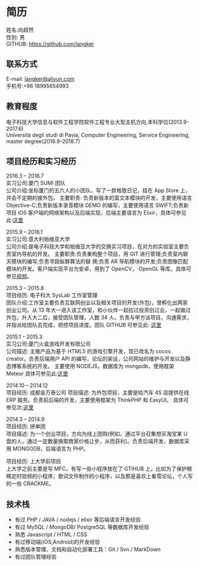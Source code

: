 # 简历
姓名:向超然  
性别: 男  
GITHUB: https://github.com/langker

## 联系方式
E-mail: langker@aliyun.com   
手机号:+86 18995654993

## 教育程度
电子科技大学信息与软件工程学院软件工程专业大型主机方向,本科学位(2013.9-2017.6)  
Università degli studi di Pavia, Computer Engineering, Service Engineering, master degree(2016.9-2018.7)

## 项目经历和实习经历
2016.3 – 2016.7  
实习公司:厦门 SUMI 团队  
公司介绍:坐标厦门的五六人的小团队，写了一款格致日记，挂在 App Store 上，并会不定期的接外包。 
主要职责: 负责新版本的富文本模块的开发，主要使用语言 Objective-C;负责新版本录音模块 DEMO 的编写，主要使用语言 SWIFT;负责新项目 iOS 客户端的网络架构以及后端实现，后端主要语言为 Elixir，具体可参见此:[这里](http://griddiaryapp.com/zh/)  

2015.9 – 2016.1  
实习公司:意大利帕维亚大学   
公司介绍:是电子科技大学和帕维亚大学的交换实习项目，在对方的实验室主要负责室内导航的开发。 
主要职责:负责重构整个项目，用 GIT 进行管理;负责室内聊天模块的编写;负责寻路蚁群算法的替 换;负责 AR 导航模块的开发;负责图像匹配模块的开发。客户端实现平台为安卓，用到了 OpenCV， OpenGL 等库。具体可参见[视频](https://pan.baidu.com/play/video#video/path=%2Ffinal.mov&t=-1)。  

2015.3 – 2015.8  
项目经历: 电子科大 SysLab 工作室管理  
团队介绍:工作室主要负责互联网创业以及相关项目的开发(外包)，曾孵化出两家创业公司。从 13 年大一进入该工作室，和小伙伴一起拉过投资创过业，一起做过外包，升入大二后，接受团队管理，人数 34 人，负责与甲方谈项目，沟通需求，并指派给团队去完成，把控项目进度。团队 GITHUB 可参见此: [这里](https://github.com/Sys-Lab/)
    
2015.1 – 2015.3  
实习公司:厦门火盒游戏开发有限公司  
公司描述: 主推产品为基于 HTML5 的游戏引擎开发，现已改名为 cocos creator。负责后端用户 API 的编写，论坛的架设，公司网站的维护与开发以及静态博客系统的开发。 主要使用 NODEJS，数据库为 mongodb，使用框架 Meteor 具体可参见此:[这里](http://www.cocos.com/)

2014.10 – 2014.12  
项目经历: 成都金万泰公司
项目描述: 为外包项目，主要是给汽车 4S 店提供在线 ERP 服务。负责前后端的开发，主要使用框架为 ThinkPHP 和 EasyUI。
具体可参见次:[这里](http://www.jinwantai.com/)

2014.3 – 2014.9  
项目经历: 拼单团  
项目描述: 为一个创业项目，方向为线上团购(例如，通过平台召集想买淘宝某 U 盘的人，通过一定数量换取商家价格让步，从而获利)。负责后端开发，数据库采用 MONGODB，后端语言为 PHP。

项目经历: 上大学前项目  
上大学之前主要是写 MFC，有写一些小程序放在了 GTIHUB 上，比如为了保护眼睛定时锁频的小程序，歌词文件制作的小程序，以及那是喜欢上看雪论坛，个人写的一些 CRACKME。

## 技术栈

* 有过 PHP / JAVA / nodejs / elixir 等后端语言开发经验
* 有过 MySQL / MongoDB/ PostgreSQL 等数据库开发经验
* 熟悉 Javascript / HTML / CSS
* 有过移动端(iOS,Android)的开发经验
* 熟悉版本管理、文档和自动化部署工具：Git / Svn / MarkDown
* 有过团队管理经验
 
